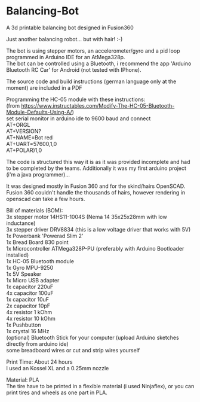 # Balancing-Bot
 A 3d printable balancing bot designed in Fusion360

Just another balancing robot... but with hair! :-)

The bot is using stepper motors, an accelerometer/gyro and a pid loop programmed in Arduino IDE for an AtMega328p.<br>
The bot can be controlled using a Bluetooth, i recommend the app 'Arduino Bluetooth RC Car' for Android (not tested with IPhone).

The source code and build instructions (german language only at the moment) are included in a PDF<br>

Programming the HC-05 module with these instructions:<br>
(from https://www.instructables.com/Modify-The-HC-05-Bluetooth-Module-Defaults-Using-A/)<br>
set serial monitor in arduino ide to 9600 baud and connect<br>
AT+ORGL<br>
AT+VERSION?<br>
AT+NAME=Bot red<br>
AT+UART=57600,1,0<br>
AT+POLAR)1,0<br>

The code is structured this way it is as it was provided incomplete and had to be completed by the teams. Additionally it was my first arduino project (i'm a java programmer)...<br>

It was designed mostly in Fusion 360 and for the skind/hairs OpenSCAD.<br>
Fusion 360 couldn't handle the thousands of hairs, however rendering in openscad can take a few hours.

Bill of materials (BOM):<br>
3x stepper motor 14HS11-1004S (Nema 14 35x25x28mm with low inductance)<br>
3x stepper driver DRV8834 (this is a low voltage driver that works with 5V)<br>
1x Powerbank 'Powerad Slim 2'<br>
1x Bread Board 830 point<br>
1x Microcontroller ATMega328P-PU (preferably with Arduino Bootloader installed)<br>
1x HC-05 Bluetooth module<br>
1x Gyro MPU-9250<br>
1x 5V Speaker<br>
1x Micro USB adapter<br>
1x capacitor 220uF<br>
4x capacitor 100uF<br>
1x capacitor 10uF<br>
2x capacitor 10pF<br>
4x resistor 1 kOhm<br>
4x resistor 10 kOhm<br>
1x Pushbutton<br>
1x crystal 16 MHz<br>
(optional) Bluetooth Stick for your computer (upload Arduino sketches directly from arduino ide)<br>
some breadboard wires or cut and strip wires yourself<br>

Print Time: About 24 hours<br>
I used an Kossel XL and a 0.25mm nozzle<br>

Material: PLA<br>
The tire have to be printed in a flexible material (i used Ninjaflex), or you can print tires and wheels as one part in PLA.